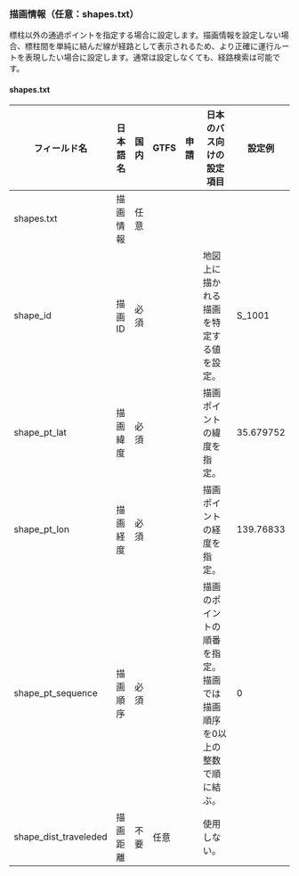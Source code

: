### 描画情報（任意：shapes.txt）
標柱以外の通過ポイントを指定する場合に設定します。描画情報を設定しない場合、標柱間を単純に結んだ線が経路として表示されるため、より正確に運行ルートを表現したい場合に設定します。通常は設定しなくても、経路検索は可能です。

#### **shapes.txt**
| フィールド名 | 日本語名 | 国内 | GTFS | 申請 | 日本のバス向けの設定項目 | 設定例 |
|----------|----------|------------|------|------|-------|---------|
| shapes.txt | 描画情報 | 任意 |  |  |  |  |
| shape_id | 描画 ID | 必須 |  |  | 地図上に描かれる描画を特定する値を設定。 | S_1001 |
| shape_pt_lat | 描画緯度 | 必須 |  |  | 描画ポイントの緯度を指定。 | 35.679752 |
| shape_pt_lon | 描画経度 | 必須 |  |  | 描画ポイントの経度を指定。 | 139.76833 |
| shape_pt_sequence | 描画順序 | 必須 |  |  | 描画のポイントの順番を指定。描画では描画順序を0以上の整数で順に結ぶ。 | 0 |
| shape_dist_traveleded | 描画距離 | 不要 | 任意 |  | 使用しない。 |  |
